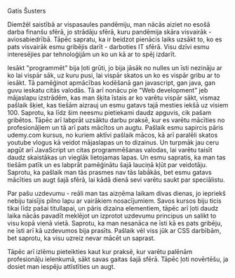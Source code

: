 Gatis Šusters

Diemžēl saistībā ar vispasaules pandēmiju, man nācās aiziet no esošā darba finanšu sfērā, jo strādāju sfērā, kuru pandēmija skāra visvairāk - aviosabiedrībā. Tāpēc sapratu, ka ir beidzot pienācis laiks uzsākt to, ko es pats visvairāk esmu gribējis darīt - darboties IT sfērā. Visu dzīvi esmu interesējies par tehnoloģijām un ko un kā ar to spēj izdarīt.

Iesākt "programmēt" bija ļoti grūti, jo bija jāsāk no nulles un īsti nezināju ar ko lai vispār sāk, uz kuru pusi, lai vispār skatos un ko es vispār gribu ar to iesākt. Tā pamēģinot apmācības kodēšanā gan javascript, gan java, gan guvu ieskatu citās valodās. Tā arī nonācu pie "Web development" jeb mājaslapu izstrādēm, kas man šķita īstais ar ko varētu vispār sākt, vismaz pašlaik šķiet, kas tiešām aizrauj un esmu gatavs tajā mesties iekšā uz visiem 100. Saprotu, ka līdz šim neesmu pietiekami daudz apguvis, cik pašam gribētos. Tāpēc arī labprāt uzsāktu darbu praksē, kur es varētu mācīties no profesionāļiem un tā arī pats mācītos un augtu.
Pašlaik esmu sapircis pāris udemy.com kursus, no kuriem aktīvi pašlaik mācos, kā arī paralēli skatos youtube vlogus kā veidot mājaslapas un to dizainus. Un turpmāk jau ceru apgūt arī JavaScript un citas programmēšanas valodas, lai varētu taisīt daudz skaistākas un vieglāk lietojamas lapas. Un esmu sapratis, ka man tas tiešām patīk un es labprāt pamēģinātu šajā lauciņā kļūt par veidotāju. Saprotu, ka pašlaik man tās prasmes nav tās labākās, bet esmu gatavs mācīties un augt šajā sfērā, lai kādā dienā sevi varētu saukt par speciālistu.

Par pašu uzdevumu - reāli man tas aizņēma laikam divas dienas, jo iepriekš nebiju taisījis pilno lapu ar vairākiem nosacījumiem. Savos kursos biju ticis tikai līdz pašai titullapai, un pāris dizaina elementiem, tāpēc arī ļoti daudz laika nācās pavadīt meklējot un izprotot uzdevumu principus un salikt to visu kopā vienā vietā.
Saprotu, ka man nesanāca ne īsti kā es pats gribēju, ne īsti arī kā uzdevumos bija prasīts.
Pašlaik vēl viss jūk ar CSS darbībām, bet saprotu, ka visu uzreiz nevar mācēt un saprast.

Tāpēc arī izlēmu pieteikties kaut kur praksē, kur varētu palēnām profesionāļu ielenkumā, sākt savas gaitas šajā sfērā. Tāpēc ļoti novērtēšu, ja dosiet man iespēju attīstīties un augt.

